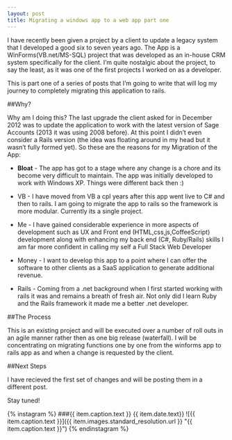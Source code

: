 ```yaml
---
layout: post
title: Migrating a windows app to a web app part one
---
```



I have recently been given a project by a client to update a legacy system that I developed a good six to seven years ago. The App is a WinForms(VB.net/MS-SQL) project that was developed as an in-house CRM system specifically for the client. I’m quite nostalgic about the project, to say the least, as it was one of the first projects I worked on as a developer.

This is part one of a series of posts that I’m going to write that will log my journey to completely migrating this application to rails.

##Why?

Why am I doing this? The last upgrade the client asked for in December 2012 was to update the application to work with the latest version of Sage Accounts (2013 it was using 2008 before). At this point I didn’t even consider a Rails version (the idea was floating around in my head but it wasn’t fully formed yet). So these are the reasons for my Migration of the App:

- **Bloat** - The app has got to a stage where any change is a chore and its become very difficult to maintain. The app was initially developed to work with Windows XP. Things were different back then :)

- VB - I have moved from VB a cpl years after this app went live to C# and then to rails. I am going to migrate the app to rails so the framework is more modular. Currently its a single project.
- Me - I have gained considerable experience in more aspects of development such as UX and Front end (HTML,css,js,CoffeeScript) development along with enhancing my back end (C#, Ruby/Rails) skills I am far more confident in calling my self a Full Stack Web Developer
- Money - I want to develop this app to a point where I can offer the software to other clients as a SaaS application to generate additional revenue.
- Rails - Coming from a .net background when I first started working with rails it was and remains a breath of fresh air. Not only did I learn Ruby and the Rails framework it made me a better .net developer.

##The Process

This is an existing project and will be executed over a number of roll outs in an agile manner rather then as one big release (waterfall). I will be concentrating on migrating functions one by one from the winforms app to rails app as and when a change is requested by the client.

##Next Steps

I have recieved the first set of changes and will be posting them in a different post.

Stay tuned!

{% instagram %}
###{{ item.caption.text }} {{ item.date.text}}
![{{ item.caption.text }}]({{ item.images.standard_resolution.url }} "{{ item.caption.text }}") 
{% endinstagram %}